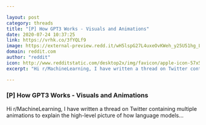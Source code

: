 ```yaml
---

layout: post
category: threads
title: "[P] How GPT3 Works - Visuals and Animations"
date: 2020-07-24 10:37:25
link: https://vrhk.co/3fYQLf9
image: https://external-preview.redd.it/wH5lspG27L4uxeOvKWeh_y25U51hg_L6w-NoQBPqQI8.jpg?width=140&height=73.2984293194&auto=webp&crop=140:73.2984293194,smart&s=21c1e7360d014b3332410ca68d784cec83f4ea26
domain: reddit.com
author: "reddit"
icon: http://www.redditstatic.com/desktop2x/img/favicon/apple-icon-57x57.png
excerpt: "Hi r/MachineLearning, I have written a thread on Twitter containing multiple animations to explain the high-level picture of how language models..."

---
```


### [P] How GPT3 Works - Visuals and Animations

Hi r/MachineLearning, I have written a thread on Twitter containing multiple animations to explain the high-level picture of how language models...